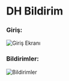 # DH Bildirim

### Giriş:
![Giriş Ekranı](http://i.imgur.com/p73WAYH.png)

### Bildirimler:
![Bildirimler](http://i.imgur.com/o4LJs8i.png)

